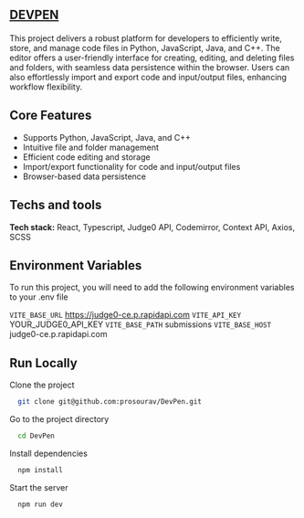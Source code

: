 ## [DEVPEN](https://docs.google.com/document/d/1yVhJXEnkWH70TxCaL_szUhj-4v18Bo4JHap2TjdchDI/edit?usp=sharing)
#### 

This project delivers a robust platform for developers to efficiently write, store, and manage code files in Python, JavaScript, Java, and C++. The editor offers a user-friendly interface for creating, editing, and deleting files and folders, with seamless data persistence within the browser. Users can also effortlessly import and export code and input/output files, enhancing workflow flexibility.


## Core Features


- Supports Python, JavaScript, Java, and C++
- Intuitive file and folder management
- Efficient code editing and storage
- Import/export functionality for code and input/output files
- Browser-based data persistence
 

## Techs and tools

**Tech stack:** React, Typescript, Judge0 API, Codemirror, Context API, Axios, SCSS

## Environment Variables

To run this project, you will need to add the following environment variables to your .env file


`VITE_BASE_URL` https://judge0-ce.p.rapidapi.com
`VITE_API_KEY` YOUR_JUDGE0_API_KEY
`VITE_BASE_PATH` submissions
`VITE_BASE_HOST` judge0-ce.p.rapidapi.com

## Run Locally

Clone the project

```bash
  git clone git@github.com:prosourav/DevPen.git
```

Go to the project directory

```bash
  cd DevPen
```

Install dependencies

```bash
  npm install
```

Start the server

```bash
  npm run dev
```


